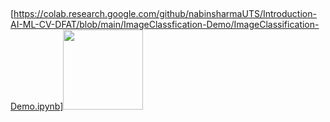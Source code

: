 ## 


[https://colab.research.google.com/github/nabinsharmaUTS/Introduction-AI-ML-CV-DFAT/blob/main/ImageClassfication-Demo/ImageClassification-Demo.ipynb]<img src="Images/Images/colab-badge.svg" width="128"/> 

